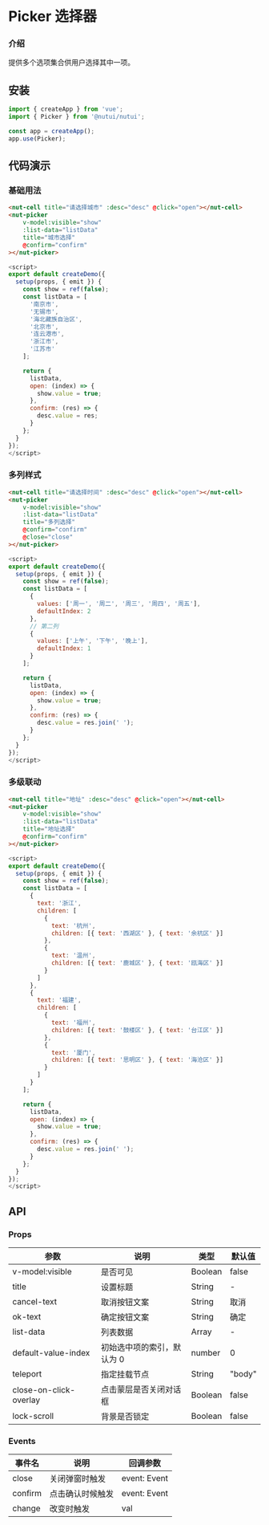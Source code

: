 #  Picker 选择器

### 介绍
    
提供多个选项集合供用户选择其中一项。
    
## 安装
```javascript
import { createApp } from 'vue';
import { Picker } from '@nutui/nutui';

const app = createApp();
app.use(Picker);
```
    
## 代码演示

    
### 基础用法
```html
<nut-cell title="请选择城市" :desc="desc" @click="open"></nut-cell>
<nut-picker
    v-model:visible="show"
    :list-data="listData"
    title="城市选择"
    @confirm="confirm" 
></nut-picker>
```
```javascript
<script>
export default createDemo({
  setup(props, { emit }) {
    const show = ref(false);
    const listData = [
      '南京市',
      '无锡市',
      '海北藏族自治区',
      '北京市',
      '连云港市',
      '浙江市',
      '江苏市'
    ];

    return {
      listData,
      open: (index) => {
        show.value = true;
      },
      confirm: (res) => {
        desc.value = res;
      }
    };
  }
});
</script>
```
### 多列样式

```html
<nut-cell title="请选择时间" :desc="desc" @click="open"></nut-cell>
<nut-picker
    v-model:visible="show"
    :list-data="listData"
    title="多列选择"
    @confirm="confirm"
    @close="close"
></nut-picker>
```
```javascript
<script>
export default createDemo({
  setup(props, { emit }) {
    const show = ref(false);
    const listData = [
      {
        values: ['周一', '周二', '周三', '周四', '周五'],
        defaultIndex: 2
      },
      // 第二列
      {
        values: ['上午', '下午', '晚上'],
        defaultIndex: 1
      }
    ];

    return {
      listData,
      open: (index) => {
        show.value = true;
      },
      confirm: (res) => {
        desc.value = res.join(' ');
      }
    };
  }
});
</script>
```
### 多级联动
```html
<nut-cell title="地址" :desc="desc" @click="open"></nut-cell>
<nut-picker
    v-model:visible="show"
    :list-data="listData"
    title="地址选择"
    @confirm="confirm" 
></nut-picker>
```
```javascript
<script>
export default createDemo({
  setup(props, { emit }) {
    const show = ref(false);
    const listData = [
      {
        text: '浙江',
        children: [
          {
            text: '杭州',
            children: [{ text: '西湖区' }, { text: '余杭区' }]
          },
          {
            text: '温州',
            children: [{ text: '鹿城区' }, { text: '瓯海区' }]
          }
        ]
      },
      {
        text: '福建',
        children: [
          {
            text: '福州',
            children: [{ text: '鼓楼区' }, { text: '台江区' }]
          },
          {
            text: '厦门',
            children: [{ text: '思明区' }, { text: '海沧区' }]
          }
        ]
      }
    ];

    return {
      listData,
      open: (index) => {
        show.value = true;
      },
      confirm: (res) => {
        desc.value = res.join(' ');
      }
    };
  }
});
</script>
``` 



## API
    
### Props
    
| 参数                   | 说明                       | 类型    | 默认值 |
|------------------------|----------------------------|---------|--------|
| v-model:visible        | 是否可见                   | Boolean | false  |
| title                  | 设置标题                   | String  | -      |
| cancel-text            | 取消按钮文案               | String  | 取消   |
| ok-text                | 确定按钮文案               | String  | 确定   |
| list-data              | 列表数据                   | Array   | -      |
| default-value-index    | 初始选中项的索引，默认为 0 | number  | 0      |
| teleport               | 指定挂载节点               | String  | "body" |
| close-on-click-overlay | 点击蒙层是否关闭对话框     | Boolean | false  |
| lock-scroll            | 背景是否锁定               | Boolean | false  |
   
### Events
    
| 事件名  | 说明             | 回调参数     |
|---------|------------------|--------------|
| close   | 关闭弹窗时触发   | event: Event |
| confirm | 点击确认时候触发 | event: Event |
| change  | 改变时触发       | val          |
    